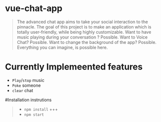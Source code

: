 # vue-chat-app

> The advanced chat app aims to take your social interaction to the pinnacle. 
> The goal of this project is to make an application which is totally user-friendly, while being highly customizable.
> Want to have music playing during your conversation ? Possible. Want to Voice Chat? Possible. Want to change the background of the app? Possible. Everything you can imagine, is  possible here.

# Currently Implemeented features

+ `Play`/`stop` music
+ `Poke` someone
+ `clear` chat

#Installation instrutions

> + `npm install`
>  +++
>  + `npm start`
